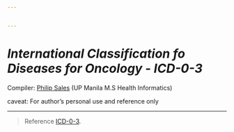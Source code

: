 ```yaml
---


---
```


<h1 id="international-classification-fo-diseases-for-oncology---icd-0-3"><em>International Classification fo Diseases for Oncology - ICD-0-3</em></h1>
<p>Compiler:  <a href="http://peejaysales.com">Philip Sales</a> (UP Manila M.S Health Informatics)</p>
<p>caveat: For author’s personal use and reference only</p>
<hr>
<blockquote>
<p>Reference <a href="http://codes.iarc.fr/topography">ICD-0-3</a>.</p>
</blockquote>

